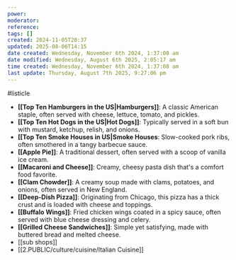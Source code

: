 ```yaml
---
power: 
moderator: 
reference: 
tags: []
created: 2024-11-05T20:37
updated: 2025-08-06T14:15
date created: Wednesday, November 6th 2024, 1:37:08 am
date modified: Wednesday, August 6th 2025, 2:05:17 am
time created: Wednesday, November 6th 2024, 1:37:08 am
last update: Thursday, August 7th 2025, 9:27:06 pm
---
```

#listicle 
- **[[Top Ten Hamburgers in the US|Hamburgers]]**: A classic American staple, often served with cheese, lettuce, tomato, and pickles.
- **[[Top Ten Hot Dogs in the US|Hot Dogs]]**: Typically served in a soft bun with mustard, ketchup, relish, and onions.
- **[[Top Ten Smoke Houses in US|Smoke Houses**: Slow-cooked pork ribs, often smothered in a tangy barbecue sauce.
- **[[Apple Pie]]**: A traditional dessert, often served with a scoop of vanilla ice cream.
- **[[Macaroni and Cheese]]**: Creamy, cheesy pasta dish that's a comfort food favorite.
- **[[Clam Chowder]]**: A creamy soup made with clams, potatoes, and onions, often served in New England.
- **[[Deep-Dish Pizza]]**: Originating from Chicago, this pizza has a thick crust and is loaded with cheese and toppings.
- **[[Buffalo Wings]]**: Fried chicken wings coated in a spicy sauce, often served with blue cheese dressing and celery.
- **[[Grilled Cheese Sandwiches]]**: Simple yet satisfying, made with buttered bread and melted cheese.
- [[sub shops]]
- [[2.PUBLIC/culture/cuisine/Italian Cuisine]]